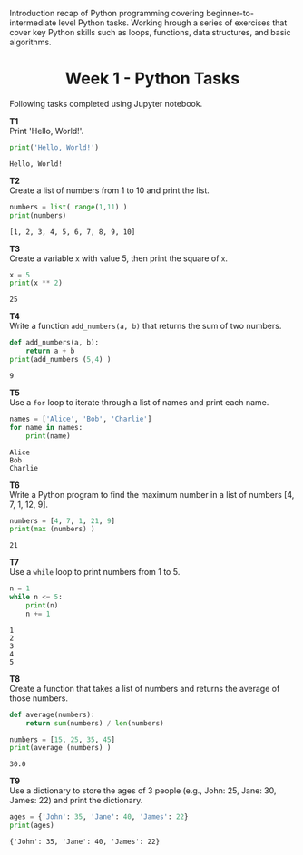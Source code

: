 Introduction recap of Python programming covering beginner-to-intermediate level Python tasks. Working hrough a series of exercises that cover key Python skills such as loops, functions, data structures, and basic algorithms.

<h1 align="center">
    Week 1 - Python Tasks
</h1>

<p>
    Following tasks completed using Jupyter notebook.
</p>

**T1**<br>
Print 'Hello, World!'.

```python
print('Hello, World!')
```
```
Hello, World!
```

**T2**<br>
Create a list of numbers from 1 to 10 and print the list.

```python
numbers = list( range(1,11) ) 
print(numbers)
```
```
[1, 2, 3, 4, 5, 6, 7, 8, 9, 10]
```

**T3**<br>
Create a variable `x` with value 5, then print the square of `x`.

```python
x = 5
print(x ** 2)
```
```
25
```

**T4**<br>
Write a function `add_numbers(a, b)` that returns the sum of two numbers.

```python
def add_numbers(a, b):
    return a + b
print(add_numbers (5,4) )
```
```
9
```

**T5**<br>
Use a `for` loop to iterate through a list of names and print each name.

```python
names = ['Alice', 'Bob', 'Charlie']
for name in names:
    print(name)
```
```
Alice
Bob
Charlie
```

**T6**<br>
Write a Python program to find the maximum number in a list of numbers [4, 7, 1, 12, 9].

```python
numbers = [4, 7, 1, 21, 9]
print(max (numbers) )
```
```
21
```

**T7**<br>
Use a `while` loop to print numbers from 1 to 5.

```python
n = 1
while n <= 5: 
    print(n)
    n += 1
```
```
1
2
3
4
5
```

**T8**<br>
Create a function that takes a list of numbers and returns the average of those numbers.

```python
def average(numbers):
    return sum(numbers) / len(numbers)

numbers = [15, 25, 35, 45]
print(average (numbers) )
```
```
30.0
```

**T9**<br>
Use a dictionary to store the ages of 3 people (e.g., John: 25, Jane: 30, James: 22) and print the dictionary.

```python
ages = {'John': 35, 'Jane': 40, 'James': 22}
print(ages)
```
```
{'John': 35, 'Jane': 40, 'James': 22}
```